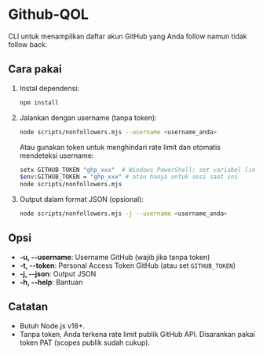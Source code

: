 # Github-QOL

CLI untuk menampilkan daftar akun GitHub yang Anda follow namun tidak follow back.

## Cara pakai

1. Instal dependensi:

   ```bash
   npm install
   ```

2. Jalankan dengan username (tanpa token):

   ```bash
   node scripts/nonfollowers.mjs --username <username_anda>
   ```

   Atau gunakan token untuk menghindari rate limit dan otomatis mendeteksi username:

   ```bash
   setx GITHUB_TOKEN "ghp_xxx"  # Windows PowerShell: set variabel lingkungan permanen
   $env:GITHUB_TOKEN = "ghp_xxx" # atau hanya untuk sesi saat ini
   node scripts/nonfollowers.mjs
   ```

3. Output dalam format JSON (opsional):

   ```bash
   node scripts/nonfollowers.mjs -j --username <username_anda>
   ```

## Opsi

- **-u, --username**: Username GitHub (wajib jika tanpa token)
- **-t, --token**: Personal Access Token GitHub (atau set `GITHUB_TOKEN`)
- **-j, --json**: Output JSON
- **-h, --help**: Bantuan

## Catatan

- Butuh Node.js v18+.
- Tanpa token, Anda terkena rate limit publik GitHub API. Disarankan pakai token PAT (scopes publik sudah cukup).

